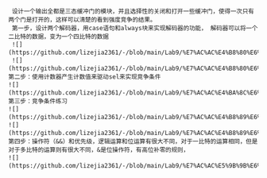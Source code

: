      设计一个输出全都是三态缓冲门的模块，并且选择性的关闭和打开一些缓冲门，使得一次只有两个门是打开的，这样可以清楚的看到强度竞争的结果。
     第一步，设计两个解码器，用case语句和always块来实现解码器的功能， 解码器可以将一个二比特的数据，变为一个四比特的数据
     ![](https://github.com/lizejia2361/-/blob/main/Lab9/%E7%AC%AC%E4%B8%80%E6%AD%A5%E6%B3%A2%E5%BD%A2.png)
     ![](https://github.com/lizejia2361/-/blob/main/Lab9/%E7%AC%AC%E4%B8%80%E6%AD%A5%E7%94%B5%E8%B7%AF.png)
    第二步：使用计数器产生计数值来驱动sel来实现竞争条件
    ![](https://github.com/lizejia2361/-/blob/main/Lab9/%E7%AC%AC%E4%BA%8C%E6%AD%A5%E7%94%B5%E8%B7%AF.png)
    第三步：竞争条件练习
    ![](https://github.com/lizejia2361/-/blob/main/Lab9/%E7%AC%AC%E4%B8%89%E6%AD%A5%E6%B3%A2%E5%BD%A2.png)
    ![](https://github.com/lizejia2361/-/blob/main/Lab9/%E7%AC%AC%E4%B8%89%E6%AD%A5%E7%94%B5%E8%B7%AF.png)
    第四步：操作符（&&）和优先级，逻辑运算和位运算有很大不同，对于一比特的运算相同，但是对于多比特的运算则有很大不同，&是位操作符，有高位补零的规则，    
    ![](https://github.com/lizejia2361/-/blob/main/Lab9/%E7%AC%AC%E5%9B%9B%E6%AD%A5%E7%94%B5%E8%B7%AF.png)
